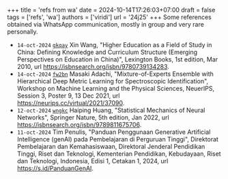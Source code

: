 +++
title = 'refs from wa'
date = 2024-10-14T17:26:03+07:00
draft = false
tags = ['refs', 'wa']
authors = ['viridi']
url = '24j25'
+++
Some references obtained via WhatsApp communication, mostly in group and very rare personally.

<!--more-->

+ `14-oct-2024` [`gkqay`](https://osf.io/gkqay) Xin Wang, "Higher Education as a Field of Study in China: Defining Knowledge and Curriculum Structure (Emerging Perspectives on Education in China)", Lexington Books, 1st edition, Mar 2010, url https://isbnsearch.org/isbn/9780739134283. <!-- DAAD, I Made Wiryana -->
+ `14-oct-2024` [`fw2bn`](https://osf.io/fw2bn) Masaki Adachi, "Mixture-of-Experts Ensemble with Hierarchical Deep Metric Learning for Spectroscopic Identification", Workshop on Machine Learning and the Physical Sciences, NeuerIPS, Session 3, Poster 9, 13 Dec 2021, url https://neurips.cc/virtual/2021/37090.
+ `12-oct-2024` [`wngkc`](https://osf.io/wngkc) Haiping Huang, "Statistical Mechanics of Neural Networks", Springer Nature, 5th edition, Jan 2022, url https://isbnsearch.org/isbn/9789811675706. <!--AIDI, Henk Mahendra-->
+ `11-oct-2024` []() Tim Penulis, "Panduan Penggunaan Generative Artificial Intelligence (genAI) pada Pembelajaran di Perguruan Tinggi", Direktorat Pembelajaran dan Kemahasiswaan, Direktoral Jenderal Pendidikan Tinggi, Riset dan Teknologi, Kementerian Pendidikan, Kebudayaan, Riset dan Teknologi, Indonesia, Edisi 1, Cetakan 1, 2024, url https://s.id/PanduanGenAI. <!--PAJ, Achmad Fajar Hendarman-->
